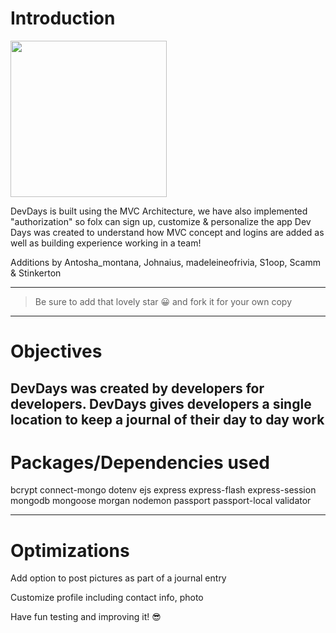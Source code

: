 # Introduction
<img align="center" src="https://github.com/Teamasaurus/todo-mvc-auth-local/blob/main/public/images/logoanimate.gif?raw=true" width="250" />


DevDays is built using the MVC Architecture, we have also implemented "authorization" so folx can sign up, customize & personalize the app 
Dev Days was created to understand how MVC concept and logins are added as well as building experience working in a team!

Additions by Antosha_montana, Johnaius, madeleineofrivia, S1oop, Scamm & Stinkerton

---

> Be sure to add that lovely star 😀 and fork it for your own copy

---

# Objectives
DevDays was created by developers for developers.  DevDays gives developers a single location to keep a journal of their day to day work
- 


# Packages/Dependencies used 

bcrypt connect-mongo dotenv ejs express express-flash express-session mongodb mongoose morgan nodemon passport passport-local validator

---

# Optimizations
Add option to post pictures as part of a journal entry

Customize profile including contact info, photo




 
 Have fun testing and improving it! 😎


